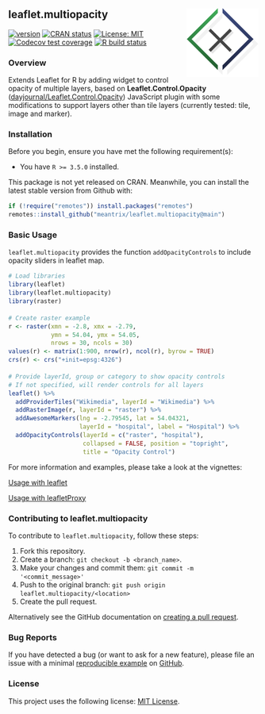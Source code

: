 ## leaflet.multiopacity <a href='http://meantrix.com'><img src='man/figures/logo.png' align="right" height="139" /></a>

<!--
# leaflet.multiopacity
<a href='http://meantrix.com'><img src='man/figures/header.png'/> 
-->

<!-- badges: start -->
[![version](https://img.shields.io/badge/version-0.1.0-blue.svg)](https://semver.org)
[![CRAN status](https://www.r-pkg.org/badges/version/leaflet.multiopacity)](https://CRAN.R-project.org/package=leaflet.multiopacity)
[![License: MIT](https://img.shields.io/badge/License-MIT-green.svg)](https://opensource.org/licenses/MIT)
[![Codecov test coverage](https://codecov.io/gh/meantrix/leaflet.multiopacity/branch/main/graph/badge.svg)](https://codecov.io/gh/meantrix/leaflet.multiopacity?branch=main)
[![R build status](https://github.com/meantrix/leaflet.multiopacity/workflows/R-CMD-check/badge.svg)](https://github.com/meantrix/leaflet.multiopacity/actions)
<!-- badges: end -->

### Overview

Extends Leaflet for R by adding widget to control opacity of multiple layers, based on **Leaflet.Control.Opacity** ([dayjournal/Leaflet.Control.Opacity](https://github.com/dayjournal/Leaflet.Control.Opacity)) JavaScript plugin with some modifications to support layers other than tile layers (currently tested: tile, image and marker).

### Installation

Before you begin, ensure you have met the following requirement(s):

- You have `R >= 3.5.0` installed.

This package is not yet released on CRAN. Meanwhile, you can install the latest stable version from Github with:

```r
if (!require("remotes")) install.packages("remotes")
remotes::install_github("meantrix/leaflet.multiopacity@main")
```

### Basic Usage

`leaflet.multiopacity` provides the function `addOpacityControls` to include opacity sliders in leaflet map.

```r
# Load libraries
library(leaflet)
library(leaflet.multiopacity)
library(raster)

# Create raster example
r <- raster(xmn = -2.8, xmx = -2.79,
            ymn = 54.04, ymx = 54.05,
            nrows = 30, ncols = 30)
values(r) <- matrix(1:900, nrow(r), ncol(r), byrow = TRUE)
crs(r) <- crs("+init=epsg:4326")

# Provide layerId, group or category to show opacity controls
# If not specified, will render controls for all layers
leaflet() %>%
  addProviderTiles("Wikimedia", layerId = "Wikimedia") %>%
  addRasterImage(r, layerId = "raster") %>%
  addAwesomeMarkers(lng = -2.79545, lat = 54.04321,
                    layerId = "hospital", label = "Hospital") %>%
  addOpacityControls(layerId = c("raster", "hospital"),
                     collapsed = FALSE, position = "topright",
                     title = "Opacity Control")
```

For more information and examples, please take a look at the vignettes:

[Usage with leaflet](https://meantrix.github.io/leaflet.multiopacity/articles/usage-leaflet.html)  

[Usage with leafletProxy](https://meantrix.github.io/leaflet.multiopacity/articles/usage-leafletProxy.html)

### Contributing to leaflet.multiopacity

To contribute to `leaflet.multiopacity`, follow these steps:

1. Fork this repository.
2. Create a branch: `git checkout -b <branch_name>`.
3. Make your changes and commit them: `git commit -m '<commit_message>'`
4. Push to the original branch: `git push origin leaflet.multiopacity/<location>`
5. Create the pull request.

Alternatively see the GitHub documentation on [creating a pull request](https://help.github.com/en/github/collaborating-with-issues-and-pull-requests/creating-a-pull-request).

### Bug Reports

If you have detected a bug (or want to ask for a new feature), please file an issue with a minimal [reproducible example](https://www.tidyverse.org/help/#reprex) on [GitHub](https://github.com/meantrix/leaflet.multiopacity/issues).

### License

This project uses the following license: [MIT License](<https://github.com/meantrix/leaflet.multiopacity/blob/master/LICENSE>).

